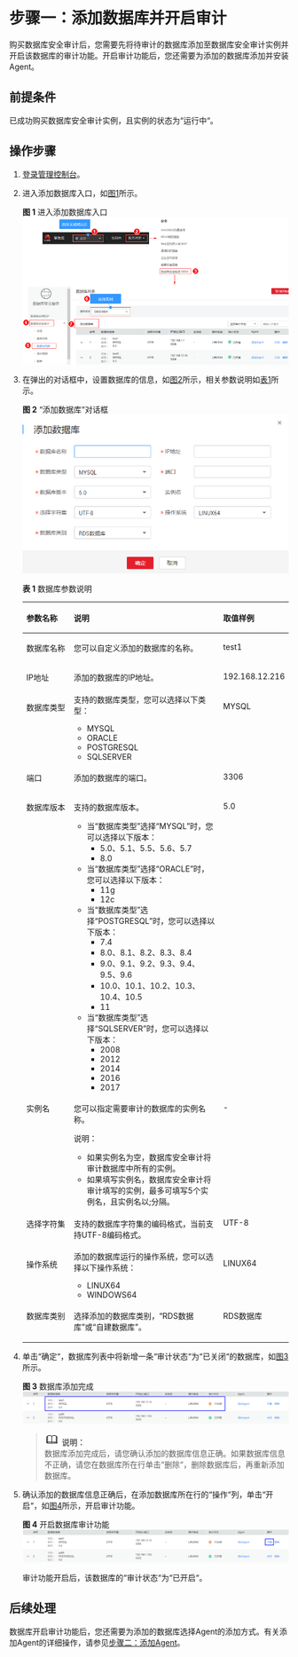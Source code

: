 # 步骤一：添加数据库并开启审计<a name="ZH-CN_TOPIC_0143271182"></a>

购买数据库安全审计后，您需要先将待审计的数据库添加至数据库安全审计实例并开启该数据库的审计功能。开启审计功能后，您还需要为添加的数据库添加并安装Agent。

## 前提条件<a name="section070891116319"></a>

已成功购买数据库安全审计实例，且实例的状态为“运行中“。

## 操作步骤<a name="section10161839244"></a>

1.  [登录管理控制台](https://console.huaweicloud.com/)。
2.  进入添加数据库入口，如[图1](#zh-cn_topic_0111166372_fig4989100164918)所示。

    **图 1**  进入添加数据库入口<a name="zh-cn_topic_0111166372_fig4989100164918"></a>  
    ![](figures/进入添加数据库入口.png "进入添加数据库入口")

3.  在弹出的对话框中，设置数据库的信息，如[图2](#fig1433184615414)所示，相关参数说明如[表1](#table4295843716304)所示。

    **图 2** “添加数据库“对话框<a name="fig1433184615414"></a>  
    ![](figures/添加数据库对话框.png "添加数据库对话框")

    **表 1**  数据库参数说明

    <a name="table4295843716304"></a>
    <table><thead align="left"><tr id="row4338993216304"><th class="cellrowborder" valign="top" width="21.02%" id="mcps1.2.4.1.1"><p id="p2492361616304"><a name="p2492361616304"></a><a name="p2492361616304"></a>参数名称</p>
    </th>
    <th class="cellrowborder" valign="top" width="60.980000000000004%" id="mcps1.2.4.1.2"><p id="p554697916304"><a name="p554697916304"></a><a name="p554697916304"></a>说明</p>
    </th>
    <th class="cellrowborder" valign="top" width="18%" id="mcps1.2.4.1.3"><p id="p4665219216304"><a name="p4665219216304"></a><a name="p4665219216304"></a>取值样例</p>
    </th>
    </tr>
    </thead>
    <tbody><tr id="row3896937416304"><td class="cellrowborder" valign="top" width="21.02%" headers="mcps1.2.4.1.1 "><p id="p240275716304"><a name="p240275716304"></a><a name="p240275716304"></a>数据库名称</p>
    </td>
    <td class="cellrowborder" valign="top" width="60.980000000000004%" headers="mcps1.2.4.1.2 "><p id="p6040559116304"><a name="p6040559116304"></a><a name="p6040559116304"></a>您可以自定义添加的数据库的名称。</p>
    </td>
    <td class="cellrowborder" valign="top" width="18%" headers="mcps1.2.4.1.3 "><p id="p5366207016304"><a name="p5366207016304"></a><a name="p5366207016304"></a>test1</p>
    </td>
    </tr>
    <tr id="row1332204111319"><td class="cellrowborder" valign="top" width="21.02%" headers="mcps1.2.4.1.1 "><p id="p33321041237"><a name="p33321041237"></a><a name="p33321041237"></a>IP地址</p>
    </td>
    <td class="cellrowborder" valign="top" width="60.980000000000004%" headers="mcps1.2.4.1.2 "><p id="p153321841736"><a name="p153321841736"></a><a name="p153321841736"></a>添加的数据库的IP地址。</p>
    </td>
    <td class="cellrowborder" valign="top" width="18%" headers="mcps1.2.4.1.3 "><p id="p2332154118311"><a name="p2332154118311"></a><a name="p2332154118311"></a>192.168.12.216</p>
    </td>
    </tr>
    <tr id="row0860165713317"><td class="cellrowborder" valign="top" width="21.02%" headers="mcps1.2.4.1.1 "><p id="p12331342414"><a name="p12331342414"></a><a name="p12331342414"></a>数据库类型</p>
    </td>
    <td class="cellrowborder" valign="top" width="60.980000000000004%" headers="mcps1.2.4.1.2 "><div class="p" id="p5535162119444"><a name="p5535162119444"></a><a name="p5535162119444"></a>支持的数据库类型，您可以选择以下类型：<a name="ul82801415184513"></a><a name="ul82801415184513"></a><ul id="ul82801415184513"><li>MYSQL</li><li>ORACLE</li><li>POSTGRESQL</li><li>SQLSERVER</li></ul>
    </div>
    </td>
    <td class="cellrowborder" valign="top" width="18%" headers="mcps1.2.4.1.3 "><p id="p198613573313"><a name="p198613573313"></a><a name="p198613573313"></a>MYSQL</p>
    </td>
    </tr>
    <tr id="row1319658616304"><td class="cellrowborder" valign="top" width="21.02%" headers="mcps1.2.4.1.1 "><p id="p6229055916304"><a name="p6229055916304"></a><a name="p6229055916304"></a>端口</p>
    </td>
    <td class="cellrowborder" valign="top" width="60.980000000000004%" headers="mcps1.2.4.1.2 "><p id="p1237050416304"><a name="p1237050416304"></a><a name="p1237050416304"></a>添加的数据库的端口。</p>
    </td>
    <td class="cellrowborder" valign="top" width="18%" headers="mcps1.2.4.1.3 "><p id="p6248676616304"><a name="p6248676616304"></a><a name="p6248676616304"></a>3306</p>
    </td>
    </tr>
    <tr id="row16837105815489"><td class="cellrowborder" valign="top" width="21.02%" headers="mcps1.2.4.1.1 "><p id="p11838165817485"><a name="p11838165817485"></a><a name="p11838165817485"></a>数据库版本</p>
    </td>
    <td class="cellrowborder" valign="top" width="60.980000000000004%" headers="mcps1.2.4.1.2 "><p id="p18679358181416"><a name="p18679358181416"></a><a name="p18679358181416"></a>支持的数据库版本。</p>
    <a name="ul10467113114715"></a><a name="ul10467113114715"></a><ul id="ul10467113114715"><li>当<span class="parmname" id="parmname51931736164610"><a name="parmname51931736164610"></a><a name="parmname51931736164610"></a>“数据库类型”</span>选择<span class="parmvalue" id="parmvalue10212440144615"><a name="parmvalue10212440144615"></a><a name="parmvalue10212440144615"></a>“MYSQL”</span>时，您可以选择以下版本：<a name="ul177551201424"></a><a name="ul177551201424"></a><ul id="ul177551201424"><li>5.0、5.1、5.5、5.6、5.7</li><li>8.0</li></ul>
    </li><li>当<span class="parmname" id="parmname12985226164716"><a name="parmname12985226164716"></a><a name="parmname12985226164716"></a>“数据库类型”</span>选择<span class="parmvalue" id="parmvalue69851026164718"><a name="parmvalue69851026164718"></a><a name="parmvalue69851026164718"></a>“ORACLE”</span>时，您可以选择以下版本：<a name="ul215135319476"></a><a name="ul215135319476"></a><ul id="ul215135319476"><li>11g</li><li>12c</li></ul>
    </li><li>当<span class="parmname" id="parmname15421431185310"><a name="parmname15421431185310"></a><a name="parmname15421431185310"></a>“数据库类型”</span>选择<span class="parmvalue" id="parmvalue17543163185312"><a name="parmvalue17543163185312"></a><a name="parmvalue17543163185312"></a>“POSTGRESQL”</span>时，您可以选择以下版本：<a name="ul214119711011"></a><a name="ul214119711011"></a><ul id="ul214119711011"><li>7.4</li><li>8.0、8.1、8.2、8.3、8.4</li><li>9.0、9.1、9.2、9.3、9.4、9.5、9.6</li><li>10.0、10.1、10.2、10.3、10.4、10.5</li><li>11</li></ul>
    </li><li>当<span class="parmname" id="parmname4851146145014"><a name="parmname4851146145014"></a><a name="parmname4851146145014"></a>“数据库类型”</span>选择<span class="parmvalue" id="parmvalue1885114614500"><a name="parmvalue1885114614500"></a><a name="parmvalue1885114614500"></a>“SQLSERVER”</span>时，您可以选择以下版本：<a name="ul1875113219515"></a><a name="ul1875113219515"></a><ul id="ul1875113219515"><li>2008</li><li>2012</li><li>2014</li><li>2016</li><li>2017</li></ul>
    </li></ul>
    </td>
    <td class="cellrowborder" valign="top" width="18%" headers="mcps1.2.4.1.3 "><p id="p12838105816489"><a name="p12838105816489"></a><a name="p12838105816489"></a>5.0</p>
    </td>
    </tr>
    <tr id="row879719219418"><td class="cellrowborder" valign="top" width="21.02%" headers="mcps1.2.4.1.1 "><p id="p16797162110411"><a name="p16797162110411"></a><a name="p16797162110411"></a>实例名</p>
    </td>
    <td class="cellrowborder" valign="top" width="60.980000000000004%" headers="mcps1.2.4.1.2 "><p id="p8797142114417"><a name="p8797142114417"></a><a name="p8797142114417"></a>您可以指定需要审计的数据库的实例名称。</p>
    <div class="note" id="note1675362510481"><a name="note1675362510481"></a><a name="note1675362510481"></a><span class="notetitle"> 说明： </span><div class="notebody"><a name="ul7132124225315"></a><a name="ul7132124225315"></a><ul id="ul7132124225315"><li>如果实例名为空，数据库安全审计将审计数据库中所有的实例。</li><li>如果填写实例名，数据库安全审计将审计填写的实例，最多可填写5个实例名，且实例名以;分隔。</li></ul>
    </div></div>
    </td>
    <td class="cellrowborder" valign="top" width="18%" headers="mcps1.2.4.1.3 "><p id="p6797421548"><a name="p6797421548"></a><a name="p6797421548"></a>-</p>
    </td>
    </tr>
    <tr id="row2550998316304"><td class="cellrowborder" valign="top" width="21.02%" headers="mcps1.2.4.1.1 "><p id="p5304271416304"><a name="p5304271416304"></a><a name="p5304271416304"></a>选择字符集</p>
    </td>
    <td class="cellrowborder" valign="top" width="60.980000000000004%" headers="mcps1.2.4.1.2 "><p id="p18798159172320"><a name="p18798159172320"></a><a name="p18798159172320"></a>支持的数据库字符集的编码格式，当前支持UTF-8编码格式。</p>
    </td>
    <td class="cellrowborder" valign="top" width="18%" headers="mcps1.2.4.1.3 "><p id="p64106164142025"><a name="p64106164142025"></a><a name="p64106164142025"></a>UTF-8</p>
    </td>
    </tr>
    <tr id="row2795329327"><td class="cellrowborder" valign="top" width="21.02%" headers="mcps1.2.4.1.1 "><p id="p67976298218"><a name="p67976298218"></a><a name="p67976298218"></a>操作系统</p>
    </td>
    <td class="cellrowborder" valign="top" width="60.980000000000004%" headers="mcps1.2.4.1.2 "><div class="p" id="p5792181012523"><a name="p5792181012523"></a><a name="p5792181012523"></a>添加的数据库运行的操作系统，您可以选择以下操作系统：<a name="ul522785945218"></a><a name="ul522785945218"></a><ul id="ul522785945218"><li>LINUX64</li><li>WINDOWS64</li></ul>
    </div>
    </td>
    <td class="cellrowborder" valign="top" width="18%" headers="mcps1.2.4.1.3 "><p id="p13797152919215"><a name="p13797152919215"></a><a name="p13797152919215"></a>LINUX64</p>
    </td>
    </tr>
    <tr id="row1947434711537"><td class="cellrowborder" valign="top" width="21.02%" headers="mcps1.2.4.1.1 "><p id="p20475154765315"><a name="p20475154765315"></a><a name="p20475154765315"></a>数据库类别</p>
    </td>
    <td class="cellrowborder" valign="top" width="60.980000000000004%" headers="mcps1.2.4.1.2 "><p id="p204756474533"><a name="p204756474533"></a><a name="p204756474533"></a>选择添加的数据库类别，<span class="parmvalue" id="parmvalue183298115614"><a name="parmvalue183298115614"></a><a name="parmvalue183298115614"></a>“RDS数据库”</span>或<span class="parmvalue" id="parmvalue31381012175613"><a name="parmvalue31381012175613"></a><a name="parmvalue31381012175613"></a>“自建数据库”</span>。</p>
    </td>
    <td class="cellrowborder" valign="top" width="18%" headers="mcps1.2.4.1.3 "><p id="p1647511471539"><a name="p1647511471539"></a><a name="p1647511471539"></a>RDS数据库</p>
    </td>
    </tr>
    </tbody>
    </table>

4.  单击“确定“，数据库列表中将新增一条“审计状态“为“已关闭“的数据库，如[图3](#fig977312338295)所示。

    **图 3**  数据库添加完成<a name="fig977312338295"></a>  
    ![](figures/数据库添加完成.png "数据库添加完成")

    >![](public_sys-resources/icon-note.gif) **说明：**   
    >数据库添加完成后，请您确认添加的数据库信息正确。如果数据库信息不正确，请您在数据库所在行单击“删除“，删除数据库后，再重新添加数据库。  

5.  确认添加的数据库信息正确后，在添加数据库所在行的“操作“列，单击“开启“，如[图4](#fig8199151313516)所示，开启审计功能。

    **图 4**  开启数据库审计功能<a name="fig8199151313516"></a>  
    ![](figures/开启数据库审计功能.png "开启数据库审计功能")

    审计功能开启后，该数据库的“审计状态“为“已开启“。


## 后续处理<a name="section752465111403"></a>

数据库开启审计功能后，您还需要为添加的数据库选择Agent的添加方式。有关添加Agent的详细操作，请参见[步骤二：添加Agent](步骤二-添加Agent.md)。

